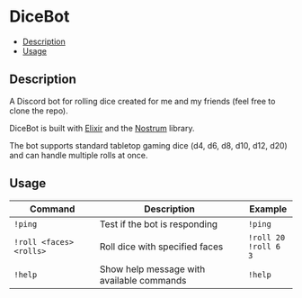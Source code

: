 # DiceBot

-   [Description](#description)
-   [Usage](#usage)

## Description

A Discord bot for rolling dice created for me and my friends (feel free to clone the repo). 

DiceBot is built with [Elixir](https://elixir-lang.org/) and the [Nostrum](https://github.com/Kraigie/nostrum) library.

The bot supports standard tabletop gaming dice (d4, d6, d8, d10, d12, d20) and can handle multiple rolls at once.

## Usage

| Command | Description | Example |
|---------|-------------|---------|
| `!ping` | Test if the bot is responding | `!ping` |
| `!roll <faces> <rolls>` | Roll dice with specified faces | `!roll 20`<br>`!roll 6 3` |
| `!help` | Show help message with available commands | `!help` |

